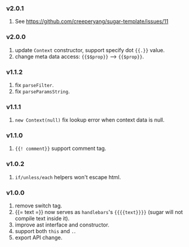 ### v2.0.1

1. See <https://github.com/creeperyang/sugar-template/issues/11>

### v2.0.0

1. update `Context` constructor, support specify dot `{{.}}` value.
2. change meta data access: `{{$$prop}}` --> `{{$prop}}`.

### v1.1.2

1. fix `parseFilter`.
2. fix `parseParamsString`.

### v1.1.1

1. `new Context(null)` fix lookup error when context data is null.

### v1.1.0

1. `{{! comment}}` support comment tag.

### v1.0.2

1. `if/unless/each` helpers won't escape html.

### v1.0.0

1. remove switch tag.
2. {{= text =}} now serves as `handlebars`'s `{{{{text}}}}` (sugar will not compile text inside it).
3. improve ast interface and constructor.
4. support both `this` and `.`.
5. export API change.
